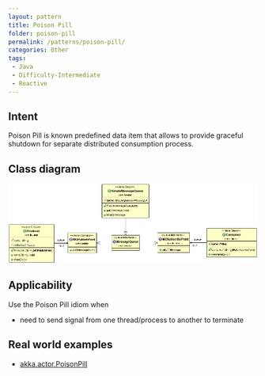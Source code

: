 ```yaml
---
layout: pattern
title: Poison Pill
folder: poison-pill
permalink: /patterns/poison-pill/
categories: Other
tags:
 - Java
 - Difficulty-Intermediate
 - Reactive
---
```


## Intent
Poison Pill is known predefined data item that allows to provide
graceful shutdown for separate distributed consumption process.

## Class diagram
![alt text](./etc/poison-pill.png "Poison Pill")

## Applicability
Use the Poison Pill idiom when

* need to send signal from one thread/process to another to terminate

## Real world examples

* [akka.actor.PoisonPill](http://doc.akka.io/docs/akka/2.1.4/java/untyped-actors.html)
